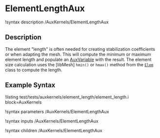 
# ElementLengthAux
!syntax description /AuxKernels/ElementLengthAux

## Description
The element "length" is often needed for creating stabilization coefficients or when adapting the mesh. This will compute the minimum or maximum element length and populate an [AuxVariable](/AuxVariables/index.md)
with the result. The element size calculation uses the [libMesh] `hmin()` or `hmax()` method
from the [`Elem`](https://libmesh.github.io/doxygen/classlibMesh_1_1Elem.html) class to compute the length.

## Example Syntax
!listing test/tests/auxkernels/element_length/element_length.i block=AuxKernels

!syntax parameters /AuxKernels/ElementLengthAux

!syntax inputs /AuxKernels/ElementLengthAux

!syntax children /AuxKernels/ElementLengthAux
